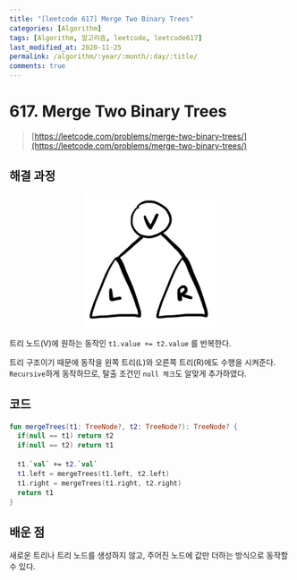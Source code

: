 ```yaml
---
title: "[leetcode 617] Merge Two Binary Trees"
categories: [Algorithm]
tags: [Algorithm, 알고리즘, leetcode, leetcode617]
last_modified_at: 2020-11-25
permalink: /algorithm/:year/:month/:day/:title/
comments: true
---
```


#  617. Merge Two Binary Trees
> [https://leetcode.com/problems/merge-two-binary-trees/](https://leetcode.com/problems/merge-two-binary-trees/)

## 해결 과정
<center><img src="/assets/images/algorithm/tree.jpg" width="240" height="240" /> </center>

트리 노드(V)에 원하는 동작인 `t1.value += t2.value` 를 반복한다.

트리 구조이기 때문에 동작을 왼쪽 트리(L)와 오른쪽 트리(R)에도 수행을 시켜준다.
`Recursive`하게 동작하므로, 탈출 조건인 `null 체크`도 알맞게 추가하였다. 

## 코드
```kotlin
fun mergeTrees(t1: TreeNode?, t2: TreeNode?): TreeNode? {
  if(null == t1) return t2
  if(null == t2) return t1
        
  t1.`val` += t2.`val`
  t1.left = mergeTrees(t1.left, t2.left)
  t1.right = mergeTrees(t1.right, t2.right)
  return t1
}
```

## 배운 점
새로운 트리나 트리 노드를 생성하지 않고, 주어진 노드에 값만 더하는 방식으로 동작할 수 있다.
